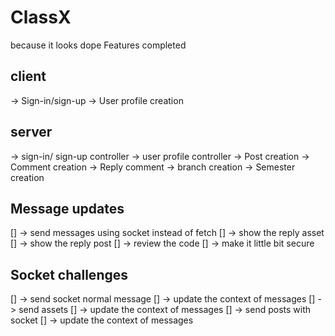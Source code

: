 # ClassX
because it looks dope
Features completed
## client
 -> Sign-in/sign-up
 -> User profile creation

## server
 -> sign-in/ sign-up controller
 -> user profile controller
 -> Post creation
 -> Comment creation
 -> Reply comment
 -> branch creation
 -> Semester creation
 

## Message updates
[] -> send messages using socket instead of fetch
[] -> show the reply asset
[] -> show the reply post
[] -> review the code
[] -> make it little bit secure


## Socket challenges
[] -> send socket normal message
[] -> update the context of messages
[] -> send assets 
[] -> update the context of messages
[] -> send posts with socket
[] -> update the context of messages